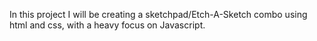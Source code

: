 In this project I will be creating a sketchpad/Etch-A-Sketch combo using html and css, 
with a heavy focus on Javascript.
